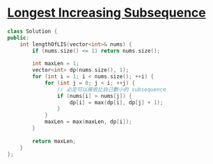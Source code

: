 # [Longest Increasing Subsequence](https://leetcode.com/problems/longest-increasing-subsequence/)

```c++
class Solution {
public:
    int lengthOfLIS(vector<int>& nums) {
        if (nums.size() <= 1) return nums.size();
        
        int maxLen = 1;
        vector<int> dp(nums.size(), 1);
        for (int i = 1; i < nums.size(); ++i) {
            for (int j = 0; j < i; ++j) {
                // 必定可以接收比自己數小的 subsequence
                if (nums[i] > nums[j]) {
                    dp[i] = max(dp[i], dp[j] + 1);
                }
            }
            maxLen = max(maxLen, dp[i]);
        }
        
        return maxLen;
    }
};
```